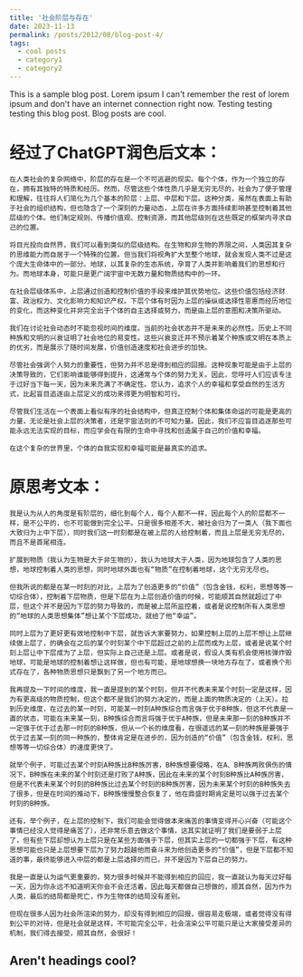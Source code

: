 ```yaml
---
title: '社会阶层与存在'
date: 2023-11-13
permalink: /posts/2012/08/blog-post-4/
tags:
  - cool posts
  - category1
  - category2
---
```


This is a sample blog post. Lorem ipsum I can't remember the rest of lorem ipsum and don't have an internet connection right now. Testing testing testing this blog post. Blog posts are cool.

经过了ChatGPT润色后文本：
======
    在人类社会的复杂网络中，阶层的存在是一个不可逃避的现实。每个个体，作为一个独立的存在，拥有其独特的特质和经历。然而，尽管这些个体性质几乎是无穷无尽的，社会为了便于管理和理解，往往将人们简化为几个基本的阶层：上层、中层和下层。这种分类，虽然在表面上有助于社会的组织结构，但也隐含了一个深刻的力量动态，上层在许多方面持续影响甚至控制着其他层级的个体。他们制定规则、传播价值观、控制资源，而其他层级则在这些既定的框架内寻求自己的位置。
    
    将目光投向自然界，我们可以看到类似的层级结构。在生物和非生物的界限之间，人类因其复杂的思维能力而自居于一个特殊的位置。但当我们将视角扩大至整个地球，就会发现人类不过是这个庞大生命体中的一部分。地球，以其复杂的生态系统，孕育了人类并影响着我们的思想和行为。而地球本身，可能只是更广阔宇宙中无数力量和物质结构中的一环。

    在社会层级体系中，上层通过创造和控制价值的手段来维护其优势地位。这些价值包括经济财富、政治权力、文化影响力和知识产权。下层个体有时因为上层的操纵或选择性恩惠而经历地位的变化，而这种变化并非完全出于个体的自主选择或努力，而是由上层的意图和决策所驱动。

    我们在讨论社会动态时不能忽视时间的维度。当前的社会状态并不是未来的必然性。历史上不同种族和文明的兴衰证明了社会地位的易变性。这些兴衰变迁并不预示着某个种族或文明在本质上的优劣，而是展示了随时间发展，价值创造速度和社会进步的加快。

    尽管社会强调个人努力的重要性，但努力并不总是得到相应的回报。这种现象可能是由于上层的决策导致的，它们影响谁能够得到提升，这通常与个体的努力无关。因此，您呼吁人们应该专注于过好当下每一天，因为未来充满了不确定性。您认为，追求个人的幸福和享受自然的生活方式，比起盲目追逐由上层定义的成功来得更为明智和可行。

    尽管我们生活在一个表面上看似有序的社会结构中，但真正控制个体和集体命运的可能是更高的力量，无论是社会上层的决策者，还是宇宙法则的不可知力量。因此，我们不应盲目追逐那些可能永远无法实现的目标，而应学会在有限的生命中寻找和创造属于自己的价值和幸福。

    在这个复杂的世界里，个体的自我实现和幸福可能是最真实的追求。

原思考文本：
======
    我是认为从人的角度是有阶层的，细化到每个人，每个人都不一样，因此每个人的阶层都不一样，是不公平的，也不可能做到完全公平。只是很多相差不大，被社会归为了一类人（我下面也大致归为上中下层），同时我们这一时刻都是在被上层的人给控制着，而且上层是无穷无尽的，而且不是首尾相连。

    扩展到物质（我认为生物是大于非生物的），我认为地球大于人类，因为地球包含了人类的思想，地球控制着人类的思想，同时地球外面也有“物质”在控制着地球，这个无穷无尽也。

    但我所说的都是在某一时刻的对比，上层为了创造更多的“价值”（包含金钱，权利，思想等等一切综合体），控制着下层物质，但是下层在为上层创造价值的时候，可能顺其自然就超过了中层，但这个并不是因为下层的努力导致的，而是被上层所监控着，或者是说控制所有人类思想的“地球的人类思想集体”想让某个下层成功，就给了他“幸运”。

    同时上层为了更好更有效地控制中下层，就告诉大家要努力，如果控制上层的上层不想让上层继续做上层了，的确会在之后的某个时刻某个中下层超过之前的上层而成为上层，或者是说某个时刻上层让中下层成为了上层，但实际上自己还是上层。或者是说，假设人类有机会使用核弹炸毁地球，可能是地球的控制着想让这样做，但也有可能，是地球想换一块地方存在了，或者换个形式存在了，各种物质思想只是飘到了另一个地方而已。 

    我再提及一下时间的维度，我一直是提到的某个时刻，但并不代表未来某个时刻一定是这样，因为有更高级的物质控制，但这个都不是我们的努力决定的，而是上面的物质决定的（上天）。拉到历史维度，在过去的某一时刻，可能某一时刻A种族综合而言强于优于B种族，但这不代表是一直的状态，可能在未来某一刻，B种族综合而言将强于优于A种族，但是未来那一刻的B种族并不一定强于优于过去那一时刻的B种族，但从一个长的维度看，在很遥远的某一刻的种族是要强于优于过去某一刻的同一种族的，整体肯定是在进步的，因为创造的“价值”（包含金钱，权利，思想等等一切综合体）的速度更快了。

    就举个例子，可能过去某个时刻A种族比B种族厉害，B种族想要侵略，在A、B种族两败俱伤的情况下，B种族在未来的某个时刻还是打败了A种族，因此在未来的某个时刻B种族比A种族厉害，但是不代表未来某个时刻的B种族比过去某个时刻的B种族厉害，因为未来某个时刻的B种族失去了很多，但是在时间的推动下，B种族慢慢整合恢复了，他在鼎盛时期肯定是可以强于过去某个时刻的B种族。 

    还有，举个例子，在上层的控制下，我们可能会觉得做本来痛苦的事情变得开心兴奋（可能这个事情已经没人觉得是痛苦了），还非常乐意去做这个事情，这其实就证明了我们是要弱于上层了，但有些下层却想认为上层只是在某些方面强于下层，但其实上层的一切都强于下层，有这种思想可能也只是上层想要下层为了努力超越他而奋斗来为他创造更多的“价值”，但是下层都不知道的事，最终能够进入中层的都是上层选择的而已，并不是因为下层自己的努力。  

    我是一直是认为运气更重要的，努力很多时候并不能得到相应的回应，我一直就认为每天过好每一天，因为你永远不知道明天你会不会还活着，因此每天都做自己想做的，顺其自然，因为作为人类，最后的结局都是死亡，作为生物体的结局没有差别。

    但现在很多人因为社会所渲染的努力，却没有得到相应的回报，很容易走极端，或者觉得没有得到公平的对待，但是社会就是这样，不可能完全公平，社会渲染公平可能只是让大家接受差异的机制，我们得去接受，顺其自然，会很好！
    
Aren't headings cool?
------
